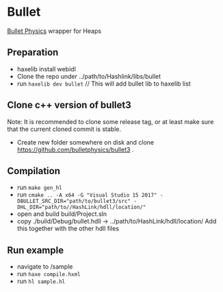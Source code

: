 # Bullet

[Bullet Physics](https://github.com/bulletphysics) wrapper for Heaps

## Preparation
* haxelib install webidl
* Clone the repo under ../path/to/Hashlink/libs/bullet
* run `haxelib dev bullet` // This will add bullet lib to haxelib list

## Clone c++ version of bullet3
Note: It is recommended to clone some release tag, or at least make sure that the current cloned commit is stable.
* Create new folder somewhere on disk and clone https://github.com/bulletphysics/bullet3 . 

## Compilation
* run `make gen_hl`
* run `cmake .. -A x64 -G "Visual Studio 15 2017" -DBULLET_SRC_DIR="path/to/bullet3/src" -DHL_DIR="path/to//HashLink/hdll/location/"`
* open and build build/Project.sln
* copy ./build/Debug/bullet.hdll -> ../path/to/HashLink/hdll/location/  Add this together with the other hdll files

## Run example
* navigate to /sample
* run `haxe compile.hxml`
* run `hl sample.hl`
